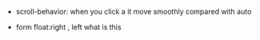 - scroll-behavior: when you click a it move smoothly compared with auto

- form float:right , left what is this
